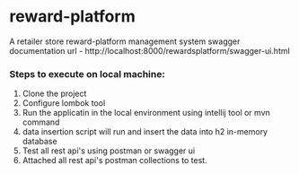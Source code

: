 # reward-platform
A retailer store reward-platform management system 
swagger documentation url - http://localhost:8000/rewardsplatform/swagger-ui.html



### **Steps to execute on local machine:**
1. Clone the project 
2. Configure lombok tool 
3. Run the applicatin in the local environment using intellij tool or mvn command
4. data insertion script will run and insert the data into h2 in-memory database
5. Test all rest api's using postman or swagger ui
6. Attached all rest api's postman collections to test.
